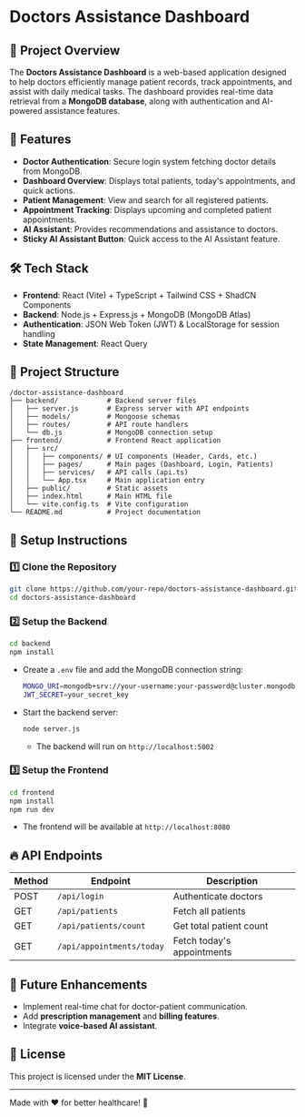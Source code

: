 # Doctors Assistance Dashboard

## 📌 Project Overview
The **Doctors Assistance Dashboard** is a web-based application designed to help doctors efficiently manage patient records, track appointments, and assist with daily medical tasks. The dashboard provides real-time data retrieval from a **MongoDB database**, along with authentication and AI-powered assistance features.

## 🚀 Features
- **Doctor Authentication**: Secure login system fetching doctor details from MongoDB.
- **Dashboard Overview**: Displays total patients, today's appointments, and quick actions.
- **Patient Management**: View and search for all registered patients.
- **Appointment Tracking**: Displays upcoming and completed patient appointments.
- **AI Assistant**: Provides recommendations and assistance to doctors.
- **Sticky AI Assistant Button**: Quick access to the AI Assistant feature.

## 🛠 Tech Stack
- **Frontend**: React (Vite) + TypeScript + Tailwind CSS + ShadCN Components
- **Backend**: Node.js + Express.js + MongoDB (MongoDB Atlas)
- **Authentication**: JSON Web Token (JWT) & LocalStorage for session handling
- **State Management**: React Query

## 📂 Project Structure
```
/doctor-assistance-dashboard
├── backend/            # Backend server files
│   ├── server.js       # Express server with API endpoints
│   ├── models/         # Mongoose schemas
│   ├── routes/         # API route handlers
│   └── db.js           # MongoDB connection setup
├── frontend/           # Frontend React application
│   ├── src/
│   │   ├── components/ # UI components (Header, Cards, etc.)
│   │   ├── pages/      # Main pages (Dashboard, Login, Patients)
│   │   ├── services/   # API calls (api.ts)
│   │   └── App.tsx     # Main application entry
│   ├── public/         # Static assets
│   ├── index.html      # Main HTML file
│   └── vite.config.ts  # Vite configuration
└── README.md           # Project documentation
```

## 🔧 Setup Instructions
### 1️⃣ Clone the Repository
```sh
git clone https://github.com/your-repo/doctors-assistance-dashboard.git
cd doctors-assistance-dashboard
```

### 2️⃣ Setup the Backend
```sh
cd backend
npm install
```
- Create a `.env` file and add the MongoDB connection string:
  ```sh
  MONGO_URI=mongodb+srv://your-username:your-password@cluster.mongodb.net/Doctor
  JWT_SECRET=your_secret_key
  ```
- Start the backend server:
  ```sh
  node server.js
  ```
  - The backend will run on `http://localhost:5002`

### 3️⃣ Setup the Frontend
```sh
cd frontend
npm install
npm run dev
```
- The frontend will be available at `http://localhost:8080`

## 🔥 API Endpoints
| Method | Endpoint                  | Description |
|--------|---------------------------|-------------|
| POST   | `/api/login`               | Authenticate doctors |
| GET    | `/api/patients`            | Fetch all patients |
| GET    | `/api/patients/count`      | Get total patient count |
| GET    | `/api/appointments/today`  | Fetch today's appointments |

## 📌 Future Enhancements
- Implement real-time chat for doctor-patient communication.
- Add **prescription management** and **billing features**.
- Integrate **voice-based AI assistant**.



## 📜 License
This project is licensed under the **MIT License**.

---
Made with ❤️ for better healthcare! 🚀

